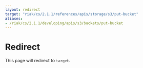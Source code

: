 ```yaml
---
layout: redirect
target: "riak/cs/2.1.1/references/apis/storage/s3/put-bucket"
aliases:
- /riak/cs/2.1.1/developing/apis/s3/buckets/put-bucket
---
```


# Redirect

This page will redirect to `target`.
